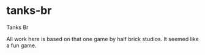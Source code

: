 # tanks-br
Tanks Br

All work here is based on that one game by half brick studios. It seemed like a fun game.